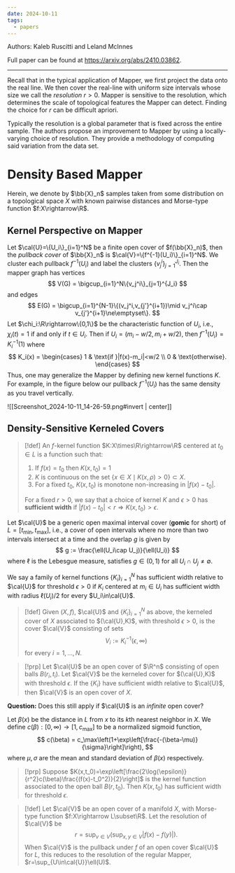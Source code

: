 ```yaml
---
date: 2024-10-11
tags:
  - papers
---
```

Authors: Kaleb Ruscitti and Leland McInnes

Full paper can be found at https://arxiv.org/abs/2410.03862.

---

Recall that in the typical application of Mapper, we first project the data onto the real line. We then cover the real-line with uniform size intervals whose size we call the *resolution* $r>0$. Mapper is sensitive to the resolution, which determines the scale of topological features the Mapper can detect. Finding the choice for $r$ can be difficult apriori.

Typically the resolution is a global parameter that is fixed across the entire sample. The authors propose an improvement to Mapper by using a locally-varying choice of resolution. They provide a methodology of computing said variation from the data set.

# Density Based Mapper

Herein, we denote by $\bb{X}_n$ samples taken from some distribution on a topological space $X$ with known pairwise distances and Morse-type function $f:X\rightarrow\R$.

## Kernel Perspective on Mapper

Let $\cal{U}=\{U_i\}_{i=1}^N$ be a finite open cover of $f(\bb{X}_n)$, then the *pullback cover* of $\bb{X}_n$ is $\cal{V}=\{f^{-1}(U_i)\}_{i=1}^N$. We cluster each pullback $f^{-1}(U_i)$ and label the clusters $\{v_j^i\}_{j=1}^{J_i}$. Then the mapper graph has vertices
$$
	V(G) = \bigcup_{i=1}^N\{v_j^i\}_{j=1}^{J_i}
$$
and edges
$$
	E(G) = \bigcup_{i=1}^{N-1}\{(v_j^i,v_{j'}^{i+1})\mid v_j^i\cap v_{j'}^{i+1}\ne\emptyset\}.
$$
Let $\chi_i:\R\rightarrow\{0,1\}$ be the characteristic function of $U_i$, i.e., $\chi_i(t)=1$ if and only if $t\in U_i$. Then if $U_i=(m_i-w/2,m_i+w/2)$, then $f^{-1}(U_i) = K_i^{-1}(1)$ where
$$
	K_i(x) = \begin{cases}
		1 & \text{if }|f(x)-m_i|<w/2 \\
		0 & \text{otherwise}.
	\end{cases}
$$
Thus, one may generalize the Mapper by defining new kernel functions $K$. For example, in the figure below our pullback $f^{-1}(U_i)$ has the same density as you travel vertically.

![[Screenshot_2024-10-11_14-26-59.png#invert | center]]

## Density-Sensitive Kerneled Covers

> [!def]
> An $f$-kernel function $K:X\times\R\rightarrow\R$ centered at $t_0\in L$ is a function such that:
> 1. If $f(x)=t_0$ then $K(x,t_0)=1$
> 2. $K$ is continuous on the set $\{x\in X\mid K(x,\rho)>0\}\subset X$.
> 3. For a fixed $t_0$, $K(x,t_0)$ is monotone non-increasing in $|f(x)-t_0|$.
> 
> For a fixed $r>0$, we say that a choice of kernel $K$ and $\epsilon>0$ has **sufficient width** if $|f(x)-t_0|<r\Rightarrow K(x,t_0)>\epsilon$.

Let $\cal{U}$ be a generic open maximal interval cover (**gomic** for short) of $L=[t_\min,t_\max]$, i.e., a cover of open intervals where no more than two intervals intersect at a time and the overlap $g$ is given by
$$
	g := \frac{\ell(U_i\cap U_j)}{\ell(U_i)}
$$
where $\ell$ is the Lebesgue measure, satisfies $g\in(0,1)$ for all $U_i\cap U_j\ne\emptyset$.

We say a family of kernel functions $\{K_i\}_{i=1}^N$ has sufficient width relative to $\cal{U}$ for threshold $\epsilon>0$ if $K_i$ centered at $m_i\in U_i$ has sufficient width with radius $\ell(U_i)/2$ for every $U_i\in\cal{U}$.

> [!def]
> Given $(X,f)$, $\cal{U}$ and $\{K_i\}_{i=1}^N$ as above, the kerneled cover of $X$ associated to $(\cal{U},K)$, with threshold $\epsilon>0$, is the cover $\cal{V}$ consisting of sets
> $$
> 	V_i := K^{-1}_i(\epsilon,\infty)
> $$
> for every $i=1,\dots,N$.

> [!prp]
> Let $\cal{U}$ be an open cover of $\R^n$ consisting of open balls $B(r_i,t_i)$. Let $\cal{V}$ be the kerneled cover for $(\cal{U},K)$ with threshold $\epsilon$. If the $\{K_i\}$ have sufficient width relative to $\cal{U}$, then $\cal{V}$ is an open cover of $X$.

**Question:** Does this still apply if $\cal{U}$ is an *infinite* open cover?

Let $\beta(x)$ be the distance in $L$ from $x$ to its $k$th nearest neighbor in $X$. We define $c(\beta):[0,\infty)\rightarrow[1,c_\max]$ to be a normalized sigmoid function,
$$
	c(\beta) = c_\max\left(1+\exp\left[\frac{-(\beta-\mu)}{\sigma}\right]\right),
$$
where $\mu,\sigma$ are the mean and standard deviation of $\beta(x)$ respectively.

> [!prp]
> Suppose $K(x,t_0)=\exp\left[\frac{2\log(\epsilon)}{r^2}c(\beta)\frac{(f(x)-t_0^2)}{2}\right]$ is the kernel function associated to the open ball $B(r,t_0)$. Then $K(x,t_0)$ has sufficient width for threshold $\epsilon$.

> [!def]
> Let $\cal{V}$ be an open cover of a manifold $X$, with Morse-type function $f:X\rightarrow L\subset\R$. Let the resolution of $\cal{V}$ be
> $$
> 	r = \sup_{v\in V}\left(\sup_{x,y\in V}|f(x)-f(y)|\right).
> $$
> When $\cal{V}$ is the pullback under $f$ of an open cover $\cal{U}$ for $L$, this reduces to the resolution of the regular Mapper, $r=\sup_{U\in\cal{U}}\ell(U)$.

